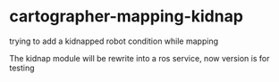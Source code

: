 # cartographer-mapping-kidnap
trying to add a kidnapped robot condition while mapping


The kidnap module will be rewrite into a ros service, now version is for
testing

